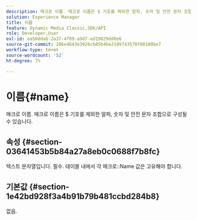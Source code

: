```yaml
---
description: 매크로 이름. 매크로 이름은 $ 기호를 제외한 알파, 숫자 및 안전 문자 조합으로 구성될 수 있습니다.
solution: Experience Manager
title: 이름
feature: Dynamic Media Classic,SDK/API
role: Developer,User
exl-id: ea50ddab-2a37-4f09-a9d7-ed19829dd0e6
source-git-commit: 206e4643e3926cb85b4be2189743578f88180be7
workflow-type: tm+mt
source-wordcount: '52'
ht-degree: 7%

---
```


# 이름{#name}

매크로 이름. 매크로 이름은 $ 기호를 제외한 알파, 숫자 및 안전 문자 조합으로 구성될 수 있습니다.

## 속성 {#section-03641453b5b84a27a8eb0c0688f7b8fc}

텍스트 문자열입니다. 필수. 테이블 내에서 각 매크로::Name 값은 고유해야 합니다.

## 기본값 {#section-1e42bd928f3a4b91b79b481ccbd284b8}

없음.
